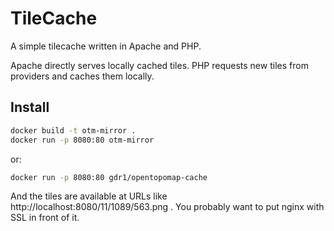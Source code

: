 # TileCache

A simple tilecache written in Apache and PHP.

Apache directly serves locally cached tiles.
PHP requests new tiles from providers and caches them locally.

## Install

```bash
docker build -t otm-mirror .
docker run -p 8080:80 otm-mirror
```

or:

```bash
docker run -p 8080:80 gdr1/opentopomap-cache
```

And the tiles are available at URLs like http://localhost:8080/11/1089/563.png . You probably want to put nginx with SSL in front of it.
